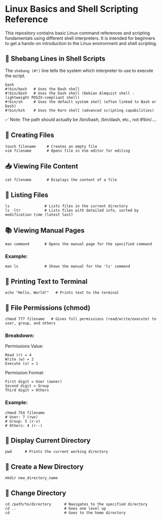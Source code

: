 # Linux Basics and Shell Scripting Reference

This repository contains basic Linux command references and scripting fundamentals using different shell interpreters. It is intended for beginners to get a hands-on introduction to the Linux environment and shell scripting.

## 📌 Shebang Lines in Shell Scripts

The `shebang (#!)` line tells the system which interpreter to use to execute the script.
```
bash
#!bin/bash   # Uses the Bash shell
#!bin/dash   # Uses the Dash shell (Debian Almquist shell - lightweight POSIX-compliant shell)
#!bin/sh     # Uses the default system shell (often linked to Bash or Dash)
#!bin/ksh    # Uses the Korn shell (advanced scripting capabilities)
```
✅ Note: The path should actually be /bin/bash, /bin/dash, etc., not #!bin/....

## 📄 Creating Files
```
touch filename     # Creates an empty file
vim filename       # Opens file in Vim editor for editing
```
## 📥 Viewing File Content
```
cat filename       # Displays the content of a file
```
## 📁 Listing Files
```
ls                # Lists files in the current directory
ls -ltr           # Lists files with detailed info, sorted by modification time (latest last)
```
## 📚 Viewing Manual Pages
```
man command       # Opens the manual page for the specified command
```
### Example:
```
man ls            # Shows the manual for the 'ls' command
```
## 📢 Printing Text to Terminal
```
echo "Hello, World!"   # Prints text to the terminal
```
## 🔐 File Permissions (chmod)
```
chmod 777 filename   # Gives full permissions (read/write/execute) to user, group, and others
```
### Breakdown:
Permissions Value:
```
Read (r) = 4
Write (w) = 2
Execute (x) = 1
```
Permission Format:
```
First digit = User (owner)
Second digit = Group
Third digit = Others
```
### Example:
```
chmod 754 filename
# User: 7 (rwx)
# Group: 5 (r-x)
# Others: 4 (r--)
```
## 📍 Display Current Directory
```
pwd      # Prints the current working directory
```
## 📁 Create a New Directory
```
mkdir new_directory_name
```
## 📂 Change Directory
```
cd /path/to/directory      # Navigates to the specified directory
cd ..                      # Goes one level up
cd                         # Goes to the home directory
```
